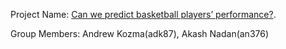 Project Name: [Can we predict basketball players’ performance?](https://github.com/andrewkozma/4741-Project/).

Group Members: Andrew Kozma(adk87), Akash Nadan(an376)
